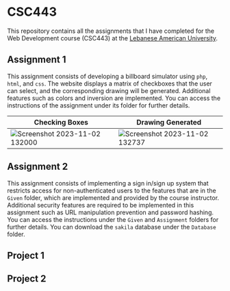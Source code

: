 # CSC443
This repository contains all the assignments that I have completed for the Web Development course (CSC443) at the <a href="https://lau.edu.lb"> Lebanese American University</a>.

## Assignment 1
This assignment consists of developing a billboard simulator using `php`, `html`, and `css`. The website displays a matrix of checkboxes that the user can select, and the corresponding drawing will be generated. Additional features such as colors and inversion are implemented. You can access the instructions of the assignment under its folder for further details.

|Checking Boxes|Drawing Generated|
|-----------|-----------------|
|![Screenshot 2023-11-02 132000](https://github.com/Joe-Wehbe/CSC443/assets/102875229/72e22aa7-3bfe-456f-9876-5d7923b3f49e)|![Screenshot 2023-11-02 132737](https://github.com/Joe-Wehbe/CSC443/assets/102875229/83ff5ef4-66f1-4e1f-8b7b-8b7f95fc99de)|

## Assignment 2
This assignment consists of implementing a sign in/sign up system that restricts access for non-authenticated users to the features that are in the `Given` folder, which are implemented and provided by the course instructor. Additional security features are required to be implemented in this assignment such as URL manipulation prevention and password hashing. You can access the instructions under the `Given` and `Assignment` folders for further details. You can download the `sakila` database under the `Database` folder.

## Project 1

## Project 2
